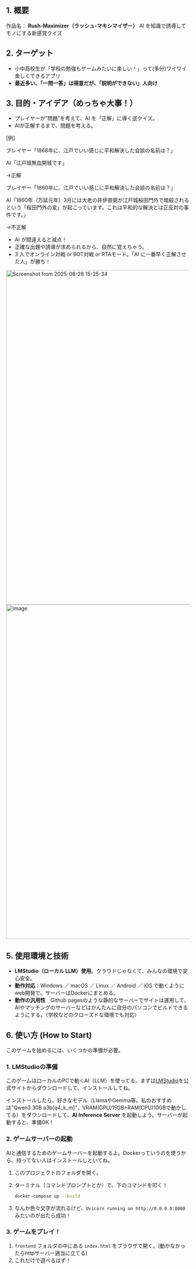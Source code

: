 
## 1. 概要
作品名：
**Rush-Maximizer（ラッシュ-マキシマイザー）**
AI を知識で誘導してモノにする新感覚クイズ

## 2. ターゲット
- 小中高校生が「学校の勉強もゲームみたいに楽しい！」って(多分)ワイワイ楽しくできるアプリ
- **最近多い、「一問一答」は得意だが、「説明ができない」人向け**

## 3. 目的・アイデア（めっちゃ大事！）
- プレイヤーが“問題”を考えて、AI を「正解」に導く逆クイズ。
- AIが正解するまで、問題を考える。

[例]

プレイヤー「1868年に、江戸でいい感じに平和解決した会談の名前は？」

AI「江戸城無血開城です」

→正解

プレイヤー「1860年に、江戸でいい感じに平和解決した会談の名前は？」


AI「1860年（万延元年）3月には大老の井伊直弼が江戸城桜田門外で暗殺されるという「桜田門外の変」が起こっています。これは平和的な解決とは正反対の事件です。」


→不正解


- AI が間違えると減点！
- 正確な出題や誘導が求められるから、自然に覚えちゃう。
- 3 人でオンライン対戦 or BOT対戦 or RTAモード。「AI に一番早く正解させた人」が勝ち！
<img width="1620" height="915" alt="Screenshot from 2025-08-28 15-25-34" src="https://github.com/user-attachments/assets/4166fc72-a6f1-4f14-890d-bf039d3d8b0c" />


<img width="1620" height="915" alt="image" src="https://github.com/user-attachments/assets/612958da-7566-4588-9665-5fc4b83a08e9" />



## 5. 使用環境と技術
- **LMStudio（ローカル LLM）使用**。クラウドじゃなくて、みんなの環境で安心安全。
- **動作対応**：Windows ／ macOS ／ Linux ／ Android ／ iOS で動くようにweb開発で。サーバーはDockerにまとめる。
- **動作の汎用性**　Github pagesのような静的なサーバーでサイトは運用して、AIやマッチングのサーバーなどはかんたんに自分のパソコンでビルドできるようにする。（学校などのクローズドな環境でも対応）

## 6. 使い方 (How to Start)

このゲームを始めるには、いくつかの準備が必要。

### 1. LMStudioの準備

このゲームはローカルのPCで動くAI（LLM）を使ってる。まずは[LMStudio](https://lmstudio.ai/)を公式サイトからダウンロードして、インストールしてね。

インストールしたら、好きなモデル（LlamaやGemma等。私のおすすめは"Qwen3 30B a3b[q4_k_m]"、VRAM(GPU)15GB+RAM(CPU)10GBで動かしてる）をダウンロードして、**AI Inference Server** を起動しよう。サーバーが起動すると、準備OK！

### 2. ゲームサーバーの起動

AIと通信するためのゲームサーバーを起動するよ。Dockerっていうのを使うから、持ってない人はインストールしといてね。

1.  このプロジェクトのフォルダを開く。
2.  ターミナル（コマンドプロンプトとか）で、下のコマンドを叩く！

    ```bash
    docker-compose up --build
    ```

3.  なんか色々文字が流れるけど、`Uvicorn running on http://0.0.0.0:8000` みたいのが出たら成功！

### 3. ゲームをプレイ！

1.  `frontend` フォルダの中にある `index.html` をブラウザで開く。(動かなかったらhttpサーバー適当に立てる)
2.  これだけで遊べるはず！